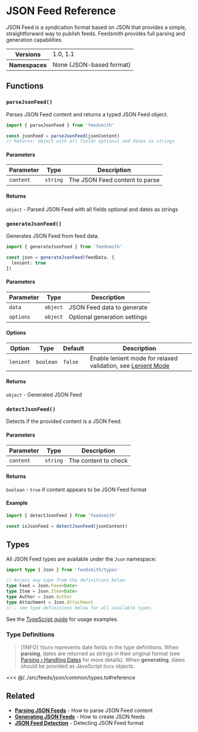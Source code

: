 # JSON Feed Reference

JSON Feed is a syndication format based on JSON that provides a simple, straightforward way to publish feeds. Feedsmith provides full parsing and generation capabilities.

<table>
  <tbody>
    <tr>
      <th>Versions</th>
      <td>1.0, 1.1</td>
    </tr>
    <tr>
      <th>Namespaces</th>
      <td>None (JSON-based format)</td>
    </tr>
  </tbody>
</table>

## Functions

### `parseJsonFeed()`

Parses JSON Feed content and returns a typed JSON Feed object.

```typescript
import { parseJsonFeed } from 'feedsmith'

const jsonFeed = parseJsonFeed(jsonContent)
// Returns: object with all fields optional and dates as strings
```

#### Parameters

| Parameter | Type | Description |
|-----------|------|-------------|
| `content` | `string` | The JSON Feed content to parse |

#### Returns
`object` - Parsed JSON Feed with all fields optional and dates as strings

### `generateJsonFeed()`

Generates JSON Feed from feed data.

```typescript
import { generateJsonFeed } from 'feedsmith'

const json = generateJsonFeed(feedData, {
  lenient: true
})
```

#### Parameters

| Parameter | Type | Description |
|-----------|------|-------------|
| `data` | `object` | JSON Feed data to generate |
| `options` | `object` | Optional generation settings |

#### Options

| Option | Type | Default | Description |
|--------|------|---------|-------------|
| `lenient` | `boolean` | `false` | Enable lenient mode for relaxed validation, see [Lenient Mode](/generating/lenient-mode) |

#### Returns
`object` - Generated JSON Feed

### `detectJsonFeed()`

Detects if the provided content is a JSON Feed.

#### Parameters

| Parameter | Type | Description |
|-----------|------|-------------|
| `content` | `string` | The content to check |

#### Returns
`boolean` - `true` if content appears to be JSON Feed format

#### Example
```typescript
import { detectJsonFeed } from 'feedsmith'

const isJsonFeed = detectJsonFeed(jsonContent)
```

## Types

All JSON Feed types are available under the `Json` namespace:

```typescript
import type { Json } from 'feedsmith/types'

// Access any type from the definitions below
type Feed = Json.Feed<Date>
type Item = Json.Item<Date>
type Author = Json.Author
type Attachment = Json.Attachment
// … see type definitions below for all available types
```

See the [TypeScript guide](/typescript) for usage examples.

### Type Definitions

> [!INFO]
> `TDate` represents date fields in the type definitions. When **parsing**, dates are returned as strings in their original format (see [Parsing › Handling Dates](/parsing/dates) for more details). When **generating**, dates should be provided as JavaScript `Date` objects.

<<< @/../src/feeds/json/common/types.ts#reference

## Related

- **[Parsing JSON Feeds](/parsing/examples#json-feed)** - How to parse JSON Feed content
- **[Generating JSON Feeds](/generating/examples#json-feed)** - How to create JSON feeds
- **[JSON Feed Detection](/parsing/detecting)** - Detecting JSON Feed format